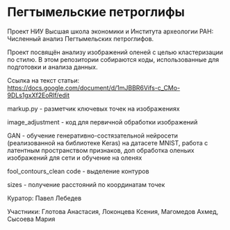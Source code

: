 # Пегтымельские петроглифы

Проект НИУ Высшая школа экономики и Института археологии РАН:
Численный анализ Пегтымельских петроглифов.

Проект посвящён анализу изображений оленей с целью кластеризации по стилю. В этом репозитории собираются коды, использованные для подготовки и анализа данных.

Ссылка на текст статьи: https://docs.google.com/document/d/1mJBBR6Vifs-c_CMo-9DLs1gxXf2EoRlf/edit 

markup.py - разметчик ключевых точек на изображениях

image_adjustment - код для первичной обработки изображений

GAN - обучение генеративно-состязательной нейросети (реализованной на библиотеке Keras) на датасете MNIST, работа с латентным пространством признаков, доп обработка оленьих изображений для сети и обучение на оленях 

fool_contours_clean code - выделение контуров

sizes - получение расстояний по координатам точек

Куратор: Павел Лебедев

Участники:
Глотова Анастасия,
Локонцева Ксения,
Магомедов Ахмед,
Сысоева Мария
